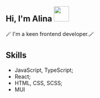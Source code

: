 ## Hi, I'm Alina <img src="https://media.tenor.com/yhSDIYWMe2QAAAAj/teagif-cute.gif" width=40>
🪄 I'm a keen frontend developer.🪄

## Skills
- JavaScript, TypeScript;
- React;
- HTML, CSS, SCSS;
- MUI 

